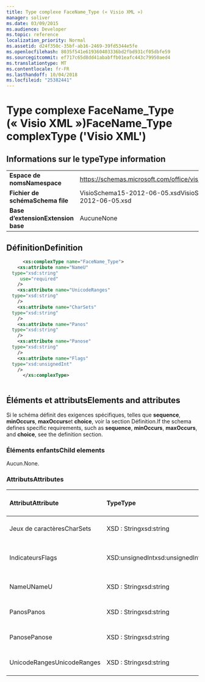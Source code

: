 ```yaml
---
title: Type complexe FaceName_Type (« Visio XML »)
manager: soliver
ms.date: 03/09/2015
ms.audience: Developer
ms.topic: reference
localization_priority: Normal
ms.assetid: d24f350c-35bf-ab16-2469-39fd5344e5fe
ms.openlocfilehash: 8035f541e619360403336bd2fbd931cf05dbfe59
ms.sourcegitcommit: ef717c65d8dd41ababffb01eafc443c79950aed4
ms.translationtype: MT
ms.contentlocale: fr-FR
ms.lasthandoff: 10/04/2018
ms.locfileid: "25382441"
---
```

# <a name="facenametype-complextype-visio-xml"></a><span data-ttu-id="e0bd1-102">Type complexe FaceName_Type (« Visio XML »)</span><span class="sxs-lookup"><span data-stu-id="e0bd1-102">FaceName_Type complexType ('Visio XML')</span></span>

## <a name="type-information"></a><span data-ttu-id="e0bd1-103">Informations sur le type</span><span class="sxs-lookup"><span data-stu-id="e0bd1-103">Type information</span></span>

|||
|:-----|:-----|
|<span data-ttu-id="e0bd1-104">**Espace de noms**</span><span class="sxs-lookup"><span data-stu-id="e0bd1-104">**Namespace**</span></span> <br/> |https://schemas.microsoft.com/office/visio/2011/1/core  <br/> |
|<span data-ttu-id="e0bd1-105">**Fichier de schéma**</span><span class="sxs-lookup"><span data-stu-id="e0bd1-105">**Schema file**</span></span> <br/> |<span data-ttu-id="e0bd1-106">VisioSchema15-2012-06-05.xsd</span><span class="sxs-lookup"><span data-stu-id="e0bd1-106">VisioSchema15-2012-06-05.xsd</span></span>  <br/> |
|<span data-ttu-id="e0bd1-107">**Base d’extension**</span><span class="sxs-lookup"><span data-stu-id="e0bd1-107">**Extension base**</span></span> <br/> |<span data-ttu-id="e0bd1-108">Aucune</span><span class="sxs-lookup"><span data-stu-id="e0bd1-108">None</span></span>  <br/> |
   
## <a name="definition"></a><span data-ttu-id="e0bd1-109">Définition</span><span class="sxs-lookup"><span data-stu-id="e0bd1-109">Definition</span></span>

```XML
      <xs:complexType name="FaceName_Type">
    <xs:attribute name="NameU"
  type="xsd:string"
     use="required"
    />
    <xs:attribute name="UnicodeRanges"
  type="xsd:string"
    />
    <xs:attribute name="CharSets"
  type="xsd:string"
    />
    <xs:attribute name="Panos"
  type="xsd:string"
    />
    <xs:attribute name="Panose"
  type="xsd:string"
    />
    <xs:attribute name="Flags"
  type="xsd:unsignedInt"
    />
      </xs:complexType>
      
```

## <a name="elements-and-attributes"></a><span data-ttu-id="e0bd1-110">Éléments et attributs</span><span class="sxs-lookup"><span data-stu-id="e0bd1-110">Elements and attributes</span></span>

<span data-ttu-id="e0bd1-111">Si le schéma définit des exigences spécifiques, telles que **sequence**, **minOccurs**, **maxOccurs**et **choice**, voir la section Définition.</span><span class="sxs-lookup"><span data-stu-id="e0bd1-111">If the schema defines specific requirements, such as **sequence**, **minOccurs**, **maxOccurs**, and **choice**, see the definition section.</span></span> 
  
### <a name="child-elements"></a><span data-ttu-id="e0bd1-112">Éléments enfants</span><span class="sxs-lookup"><span data-stu-id="e0bd1-112">Child elements</span></span>

<span data-ttu-id="e0bd1-113">Aucun.</span><span class="sxs-lookup"><span data-stu-id="e0bd1-113">None.</span></span>
  
### <a name="attributes"></a><span data-ttu-id="e0bd1-114">Attributs</span><span class="sxs-lookup"><span data-stu-id="e0bd1-114">Attributes</span></span>

|<span data-ttu-id="e0bd1-115">**Attribut**</span><span class="sxs-lookup"><span data-stu-id="e0bd1-115">**Attribute**</span></span>|<span data-ttu-id="e0bd1-116">**Type**</span><span class="sxs-lookup"><span data-stu-id="e0bd1-116">**Type**</span></span>|<span data-ttu-id="e0bd1-117">**Obligatoire**</span><span class="sxs-lookup"><span data-stu-id="e0bd1-117">**Required**</span></span>|<span data-ttu-id="e0bd1-118">**Description**</span><span class="sxs-lookup"><span data-stu-id="e0bd1-118">**Description**</span></span>|<span data-ttu-id="e0bd1-119">**Valeurs possibles**</span><span class="sxs-lookup"><span data-stu-id="e0bd1-119">**Possible values**</span></span>|
|:-----|:-----|:-----|:-----|:-----|
|<span data-ttu-id="e0bd1-120">Jeux de caractères</span><span class="sxs-lookup"><span data-stu-id="e0bd1-120">CharSets</span></span>  <br/> |<span data-ttu-id="e0bd1-121">XSD : String</span><span class="sxs-lookup"><span data-stu-id="e0bd1-121">xsd:string</span></span>  <br/> |<span data-ttu-id="e0bd1-122">facultatif</span><span class="sxs-lookup"><span data-stu-id="e0bd1-122">optional</span></span>  <br/> ||<span data-ttu-id="e0bd1-123">Valeurs du type xsd : String.</span><span class="sxs-lookup"><span data-stu-id="e0bd1-123">Values of the xsd:string type.</span></span>  <br/> |
|<span data-ttu-id="e0bd1-124">Indicateurs</span><span class="sxs-lookup"><span data-stu-id="e0bd1-124">Flags</span></span>  <br/> |<span data-ttu-id="e0bd1-125">XSD:unsignedInt</span><span class="sxs-lookup"><span data-stu-id="e0bd1-125">xsd:unsignedInt</span></span>  <br/> |<span data-ttu-id="e0bd1-126">facultatif</span><span class="sxs-lookup"><span data-stu-id="e0bd1-126">optional</span></span>  <br/> ||<span data-ttu-id="e0bd1-127">Valeurs du type xsd:unsignedInt.</span><span class="sxs-lookup"><span data-stu-id="e0bd1-127">Values of the xsd:unsignedInt type.</span></span>  <br/> |
|<span data-ttu-id="e0bd1-128">NameU</span><span class="sxs-lookup"><span data-stu-id="e0bd1-128">NameU</span></span>  <br/> |<span data-ttu-id="e0bd1-129">XSD : String</span><span class="sxs-lookup"><span data-stu-id="e0bd1-129">xsd:string</span></span>  <br/> |<span data-ttu-id="e0bd1-130">obligatoire</span><span class="sxs-lookup"><span data-stu-id="e0bd1-130">required</span></span>  <br/> ||<span data-ttu-id="e0bd1-131">Valeurs du type xsd : String.</span><span class="sxs-lookup"><span data-stu-id="e0bd1-131">Values of the xsd:string type.</span></span>  <br/> |
|<span data-ttu-id="e0bd1-132">Panos</span><span class="sxs-lookup"><span data-stu-id="e0bd1-132">Panos</span></span>  <br/> |<span data-ttu-id="e0bd1-133">XSD : String</span><span class="sxs-lookup"><span data-stu-id="e0bd1-133">xsd:string</span></span>  <br/> |<span data-ttu-id="e0bd1-134">facultatif</span><span class="sxs-lookup"><span data-stu-id="e0bd1-134">optional</span></span>  <br/> ||<span data-ttu-id="e0bd1-135">Valeurs du type xsd : String.</span><span class="sxs-lookup"><span data-stu-id="e0bd1-135">Values of the xsd:string type.</span></span>  <br/> |
|<span data-ttu-id="e0bd1-136">Panose</span><span class="sxs-lookup"><span data-stu-id="e0bd1-136">Panose</span></span>  <br/> |<span data-ttu-id="e0bd1-137">XSD : String</span><span class="sxs-lookup"><span data-stu-id="e0bd1-137">xsd:string</span></span>  <br/> |<span data-ttu-id="e0bd1-138">facultatif</span><span class="sxs-lookup"><span data-stu-id="e0bd1-138">optional</span></span>  <br/> ||<span data-ttu-id="e0bd1-139">Valeurs du type xsd : String.</span><span class="sxs-lookup"><span data-stu-id="e0bd1-139">Values of the xsd:string type.</span></span>  <br/> |
|<span data-ttu-id="e0bd1-140">UnicodeRanges</span><span class="sxs-lookup"><span data-stu-id="e0bd1-140">UnicodeRanges</span></span>  <br/> |<span data-ttu-id="e0bd1-141">XSD : String</span><span class="sxs-lookup"><span data-stu-id="e0bd1-141">xsd:string</span></span>  <br/> |<span data-ttu-id="e0bd1-142">facultatif</span><span class="sxs-lookup"><span data-stu-id="e0bd1-142">optional</span></span>  <br/> ||<span data-ttu-id="e0bd1-143">Valeurs du type xsd : String.</span><span class="sxs-lookup"><span data-stu-id="e0bd1-143">Values of the xsd:string type.</span></span>  <br/> |
   

